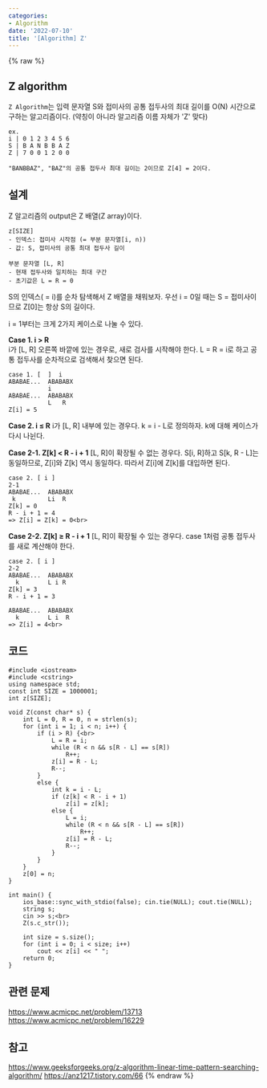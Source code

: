```yaml
---
categories:
- Algorithm
date: '2022-07-10'
title: '[Algorithm] Z'
---
```


{% raw %}
## Z algorithm
`Z Algorithm`는 입력 문자열 S와 접미사의 공통 접두사의 최대 길이를 O(N) 시간으로 구하는 알고리즘이다. (약칭이 아니라 알고리즘 이름 자체가 'Z' 맞다)
```
ex.
i | 0 1 2 3 4 5 6
S | B A N B B A Z
Z | 7 0 0 1 2 0 0

"BANBBAZ", "BAZ"의 공통 접두사 최대 길이는 2이므로 Z[4] = 2이다.
```

## 설계
Z 알고리즘의 output은 Z 배열(Z array)이다.
```
z[SIZE]
- 인덱스: 접미사 시작점 (= 부분 문자열[i, n))
- 값: S, 접미사의 공통 최대 접두사 길이

부분 문자열 [L, R]
- 현재 접두사와 일치하는 최대 구간
- 초기값은 L = R = 0
```

S의 인덱스( = i)를 순차 탐색해서 Z 배열을 채워보자. 우선 i = 0일 때는 S = 접미사이므로 Z[0]는  항상 S의 길이다.

i = 1부터는 크게 2가지 케이스로 나눌 수 있다.

**Case 1. i > R**<br>
i가 [L, R] 오른쪽 바깥에 있는 경우로, 새로 검사를 시작해야 한다. L = R = i로 하고 공통 접두사를 순차적으로 검색해서 찾으면 된다.
```
case 1. [  ]  i
ABABAE...  ABABABX
           i    
ABABAE...  ABABABX
           L   R
Z[i] = 5
```

**Case 2. i ≤ R**
i가 [L, R] 내부에 있는 경우다. k = i - L로 정의하자. k에 대해 케이스가 다시 나뉜다.

**Case 2-1. Z[k] < R - i + 1**
[L, R]이 확장될 수 없는 경우다. S[i, R]하고 S[k, R - L]는 동일하므로, Z[i]와 Z[k] 역시 동일하다. 따라서 Z[i]에 Z[k]를 대입하면 된다.
```
case 2. [ i ]
2-1
ABABAE...  ABABABX
 k         Li  R
Z[k] = 0
R - i + 1 = 4
=> Z[i] = Z[k] = 0<br>
```

**Case 2-2. Z[k] ≥ R - i + 1**
[L, R]이 확장될 수 있는 경우다. case 1처럼 공통 접두사를 새로 계산해야 한다.
```
case 2. [ i ]
2-2
ABABAE...  ABABABX
  k        L i R
Z[k] = 3
R - i + 1 = 3

ABABAE...  ABABABX
  k        L i  R
=> Z[i] = 4<br>
```

## 코드
```
#include <iostream>
#include <cstring>
using namespace std;
const int SIZE = 1000001;
int z[SIZE];

void Z(const char* s) {
	int L = 0, R = 0, n = strlen(s);
	for (int i = 1; i < n; i++) {
		if (i > R) {<br>
			L = R = i;
			while (R < n && s[R - L] == s[R])
				R++;
			z[i] = R - L;
			R--;
		}
		else {
			int k = i - L;
			if (z[k] < R - i + 1)
				z[i] = z[k];
			else {
				L = i;
				while (R < n && s[R - L] == s[R])
					R++;
				z[i] = R - L;
				R--;
			}
		}
	}
	z[0] = n;
}

int main() {
	ios_base::sync_with_stdio(false); cin.tie(NULL); cout.tie(NULL);
	string s;
	cin >> s;<br>
	Z(s.c_str());

	int size = s.size();
	for (int i = 0; i < size; i++)
		cout << z[i] << " ";
	return 0;
}
```

## 관련 문제
https://www.acmicpc.net/problem/13713
https://www.acmicpc.net/problem/16229

## 참고
https://www.geeksforgeeks.org/z-algorithm-linear-time-pattern-searching-algorithm/
https://anz1217.tistory.com/66
{% endraw %}